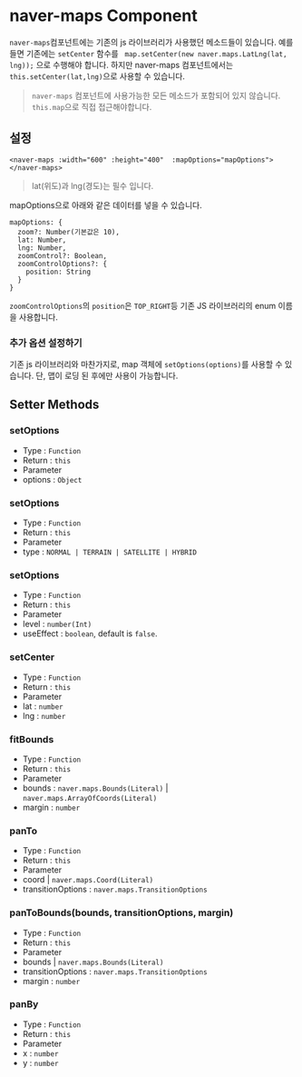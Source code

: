 # naver-maps Component
`naver-maps`컴포넌트에는 기존의 js 라이브러리가 사용했던 메소드들이 있습니다. 예를 들면 기존에는 `setCenter` 함수를 ` map.setCenter(new naver.maps.LatLng(lat, lng));` 으로 수행해야 합니다.
하지만 naver-maps 컴포넌트에서는 `this.setCenter(lat,lng)`으로 사용할 수 있습니다.

> `naver-maps` 컴포넌트에 사용가능한 모든 메소드가 포함되어 있지 않습니다. `this.map`으로 직접 접근해야합니다.
## 설정
```vue
<naver-maps :width="600" :height="400"  :mapOptions="mapOptions"></naver-maps>
```
> lat(위도)과 lng(경도)는 필수 입니다.

mapOptions으로 아래와 같은 데이터를 넣을 수 있습니다. 
```
mapOptions: {
  zoom?: Number(기본값은 10),
  lat: Number,
  lng: Number,
  zoomControl?: Boolean,
  zoomControlOptions?: {
    position: String
  }
}
```
`zoomControlOptions`의 `position`은 `TOP_RIGHT`등 기존 JS 라이브러리의 enum 이름을 사용합니다.
### 추가 옵션 설정하기
기존 js 라이브러리와 마찬가지로, map 객체에 `setOptions(options)`를 사용할 수 있습니다. 단, 맵이 로딩 된 후에만 사용이 가능합니다.

## Setter Methods

### setOptions
* Type : `Function`
* Return : `this`
* Parameter
 * options : `Object`
 
### setOptions
* Type : `Function`
* Return : `this`
* Parameter
 * type : `NORMAL | TERRAIN | SATELLITE | HYBRID`
 
### setOptions
* Type : `Function`
* Return : `this`
* Parameter
 * level : `number(Int)`
 * useEffect : `boolean`, default is `false`.

### setCenter
* Type : `Function`
* Return : `this`
* Parameter
 * lat : `number`
 * lng : `number`

### fitBounds
* Type : `Function`
* Return : `this`
* Parameter
 * bounds : `naver.maps.Bounds(Literal)` | `naver.maps.ArrayOfCoords(Literal)`
 * margin : `number`

### panTo
* Type : `Function`
* Return : `this`
* Parameter
 * coord | `naver.maps.Coord(Literal)`
 * transitionOptions : `naver.maps.TransitionOptions`

### panToBounds(bounds, transitionOptions, margin)
* Type : `Function`
* Return : `this`
* Parameter
 * bounds | `naver.maps.Bounds(Literal)`
 * transitionOptions : `naver.maps.TransitionOptions`
 * margin : `number`

### panBy
* Type : `Function`
* Return : `this`
* Parameter
 * x : `number`
 * y : `number`
